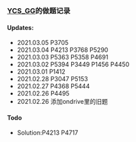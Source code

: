 ### [YCS_GG](https://www.luogu.com.cn/user/46099)的做题记录

#### Updates:
- 2021.03.05 P3705
- 2021.03.04 P4213 P3768 P5290
- 2021.03.03 P5363 P5358 P4691
- 2021.03.02 P5394 P3449 P1456 P4450
- 2021.03.01 P1412
- 2021.02.28 P3047 P5153
- 2021.02.27 P4368 P5444
- 2021.02.26 P4495
- 2021.02.26 添加ondrive里的旧题

#### Todo
- Solution:P4213 P4717